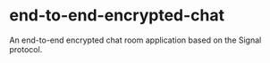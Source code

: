 # end-to-end-encrypted-chat
An end-to-end encrypted chat room application based on the Signal protocol.
